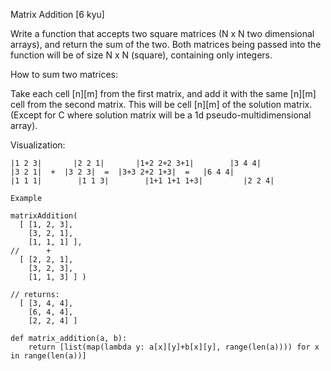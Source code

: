 Matrix Addition [6 kyu]

Write a function that accepts two square matrices (N x N two dimensional arrays), and return the sum of the two. Both matrices being passed into the function will be of size N x N (square), containing only integers.

How to sum two matrices:

Take each cell [n][m] from the first matrix, and add it with the same [n][m] cell from the second matrix. This will be cell [n][m] of the solution matrix. (Except for C where solution matrix will be a 1d pseudo-multidimensional array).

Visualization:
```
|1 2 3|       |2 2 1|       |1+2 2+2 3+1|        |3 4 4|
|3 2 1|  +  |3 2 3|  =  |3+3 2+2 1+3|  =   |6 4 4|
|1 1 1|        |1 1 3|        |1+1 1+1 1+3|         |2 2 4|

Example

```
```
matrixAddition(
  [ [1, 2, 3],
    [3, 2, 1],
    [1, 1, 1] ],
//      +
  [ [2, 2, 1],
    [3, 2, 3],
    [1, 1, 3] ] )

// returns:
  [ [3, 4, 4],
    [6, 4, 4],
    [2, 2, 4] ]

def matrix_addition(a, b):
    return [list(map(lambda y: a[x][y]+b[x][y], range(len(a)))) for x in range(len(a))]
```
